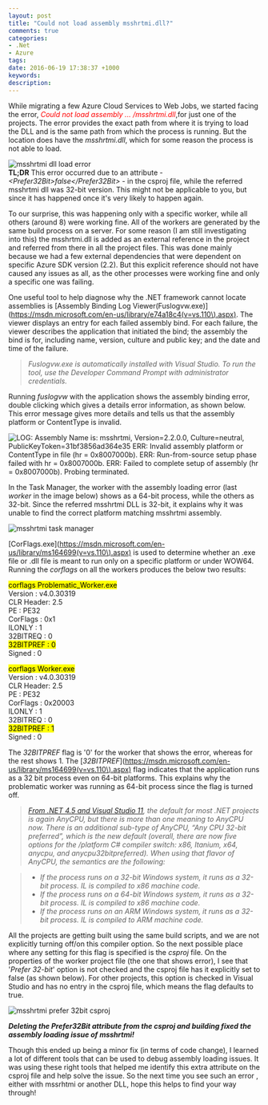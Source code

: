 ```yaml
---
layout: post
title: "Could not load assembly msshrtmi.dll?"
comments: true
categories:
- .Net
- Azure
tags: 
date: 2016-06-19 17:38:37 +1000
keywords: 
description: 
---
```


While migrating a few Azure Cloud Services to Web Jobs, we started facing the error, <span style='color: red;'>*Could not load assembly ... /msshrtmi.dll*</span>,for just one of the projects. The error provides the exact path from where it is trying to load the DLL and is the same path from which the process is running. But the location does have the *msshrtmi.dll*, which for some reason the process is not able to load. 

<img class="center" src="{{site.images_root}}/msshrtmi_load_error.png" alt="msshrtmi dll load error" />

<div class="alert alert-info" role="alert">
<strong>TL;DR</strong> This error occurred due to an attribute - <i>&lt;Prefer32Bit&gt;false&lt;/Prefer32Bit&gt;</i> - in the csproj file, while the referred msshrtmi dll was 32-bit version. This might not be applicable to you, but since it has happened once it's very likely to happen again.
</div>

To our surprise, this was happening only with a specific worker, while all others (around 8) were working fine. All of the workers are generated by the same build process on a server. For some reason (I am still investigating into this) the msshrtmi.dll is added as an external reference in the project and referred from there in all the project files. This was done mainly because we had a few external dependencies that were dependent on specific Azure SDK version (2.2). But this explicit reference should not have caused any issues as all, as the other processes were working fine and only a specific one was failing.

One useful tool to help diagnose why the .NET framework cannot locate assemblies is [Assembly Binding Log Viewer(Fuslogvw.exe)](https://msdn.microsoft.com/en-us/library/e74a18c4(v=vs.110\).aspx). The viewer displays an entry for each failed assembly bind. For each failure, the viewer describes the application that initiated the bind; the assembly the bind is for, including name, version, culture and public key; and the date and time of the failure.

> *Fuslogvw.exe is automatically installed with Visual Studio. To run the tool, use the Developer Command Prompt with administrator credentials.*

Running *fuslogvw* with the application shows the assembly binding error, double clicking which gives a details error information, as shown below. This error message gives more details and tells us that the assembly platform or ContentType is invalid. 

<img class="center" src="{{site.images_root}}/msshrtmi_fuslogvw.png" alt="LOG: Assembly Name is: msshrtmi, Version=2.2.0.0, Culture=neutral, PublicKeyToken=31bf3856ad364e35
ERR: Invalid assembly platform or ContentType in file (hr = 0x8007000b).
ERR: Run-from-source setup phase failed with hr = 0x8007000b.
ERR: Failed to complete setup of assembly (hr = 0x8007000b). Probing terminated." />

In the Task Manager, the worker with the assembly loading error (last *worker* in the image below) shows as a 64-bit process, while the others as 32-bit. Since the referred msshrtmi DLL is 32-bit, it explains why it was unable to find the correct platform matching msshrtmi assembly.

<img class="center" src="{{site.images_root}}/msshrtmi_task_manager.png" alt="msshrtmi task manager" />

[CorFlags.exe](https://msdn.microsoft.com/en-us/library/ms164699(v=vs.110\).aspx) is used to determine whether an .exe file or .dll file is meant to run only on a specific platform or under WOW64. Running the *corflags* on all the workers produces the below two results:


<mark>corflags Problematic_Worker.exe</mark>   
Version   : v4.0.30319   
CLR Header: 2.5   
PE        : PE32   
CorFlags  : 0x1    
ILONLY    : 1   
32BITREQ  : 0   
<mark>32BITPREF : 0</mark>  
Signed    : 0   

<mark>corflags Worker.exe</mark>      
Version   : v4.0.30319   
CLR Header: 2.5   
PE        : PE32   
CorFlags  : 0x20003   
ILONLY    : 1   
32BITREQ  : 0   
<mark> 32BITPREF : 1</mark>    
Signed    : 0    

The *32BITPREF* flag is '0' for the worker that shows the error, whereas for the rest shows 1. The [*32BITPREF*](https://msdn.microsoft.com/en-us/library/ms164699(v=vs.110\).aspx) flag indicates that the application runs as a 32 bit process even on 64-bit platforms. This explains why the problematic worker was running as 64-bit process since the flag is turned off. 

> *[From .NET 4.5 and Visual Studio 11](http://blogs.microsoft.co.il/sasha/2012/04/04/what-anycpu-really-means-as-of-net-45-and-visual-studio-11/), the default for most .NET projects is again AnyCPU, but there is more than one meaning to AnyCPU now. There is an additional sub-type of AnyCPU, “Any CPU 32-bit preferred”, which is the new default (overall, there are now five options for the /platform C# compiler switch: x86, Itanium, x64, anycpu, and anycpu32bitpreferred). When using that flavor of AnyCPU, the semantics are the following:* 

> -  *If the process runs on a 32-bit Windows system, it runs as a 32-bit process. IL is compiled to x86 machine code.*
> -  *If the process runs on a 64-bit Windows system, it runs as a 32-bit process. IL is compiled to x86 machine code.*
> -  *If the process runs on an ARM Windows system, it runs as a 32-bit process. IL is compiled to ARM machine code.*


All the projects are getting built using the same build scripts, and we are not explicitly turning off/on this compiler option. So the next possible place where any setting for this flag is specified is the *csproj* file. On the properties of the worker project file (the one that shows error), I see that '*Prefer 32-bit*' option is not checked and the csproj file has it explicitly set to false (as shown below). For other projects, this option is checked in Visual Studio and has no entry in the csproj file, which means the flag defaults to true.

<img class="center" src="{{site.images_root}}/msshrtmi_prefer32bit.png" alt="msshrtmi prefer 32bit csproj" />

***Deleting the Prefer32Bit attribute from the csproj and building fixed the assembly loading issue of msshrtmi!***

Though this ended up being a minor fix (in terms of code change), I learned a lot of different tools that can be used to debug assembly loading issues. It was using these right tools that helped me identify this extra attribute on the csproj file and help solve the issue. So the next time you see such an error , either with mssrhtmi or another DLL, hope this helps to find your way through!